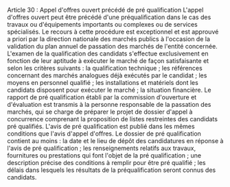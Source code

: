 Article 30 : Appel d'offres ouvert précédé de pré qualification
L'appel d'offres ouvert peut être précédé d'une préqualification
dans le cas des travaux ou d'équipements importants ou complexes ou de
services spécialisés. Le recours à cette procédure est exceptionnel et
est approuvé a priori par la direction nationale des marchés publics à
l'occasion de la validation du plan annuel de passation des marchés de
l'entité concernée.
L'examen de la qualification des candidats s'effectue exclusivement en
fonction de leur aptitude à exécuter le marché de façon satisfaisante et
selon les critères suivants :
la qualification technique ;
les références concernant des marchés analogues déjà exécutés par le
candidat ;
les moyens en personnel qualifié ;
les installations et matériels dont les candidats disposent pour
exécuter le marché ;
la situation financière.
Le rapport de pré qualification établi par la commission d'ouverture et
d'évaluation est transmis à la personne responsable de la passation des
marchés, qui se charge de préparer le projet de dossier d'appel à
concurrence comprenant la proposition de listes restreintes des
candidats pré qualifiés.
L'avis de pré qualification est publié dans les mêmes conditions que
l'avis d'appel d'offres. Le dossier de pré qualification contient au
moins :
la date et le lieu de dépôt des candidatures en réponse à l'avis de
pré qualification ;
les renseignements relatifs aux travaux, fournitures ou prestations
qui font l'objet de la pré qualification ;
une description précise des conditions à remplir pour être pré
qualifié ;
les délais dans lesquels les résultats de la préqualification seront
connus des candidats.
